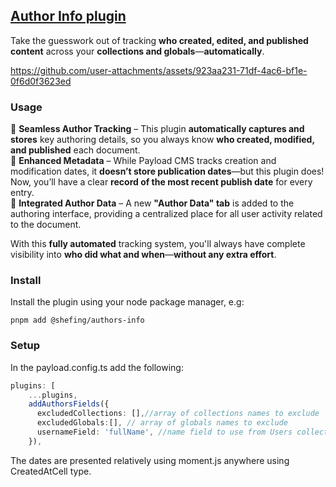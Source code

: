 ## [Author Info plugin](./src/index.ts)

Take the guesswork out of tracking **who created, edited, and published content** across your **collections and globals**—**automatically**.  

https://github.com/user-attachments/assets/923aa231-71df-4ac6-bf1e-0f6d0f3623ed

### Usage
🔹 **Seamless Author Tracking** – This plugin **automatically captures and stores** key authoring details, so you always know **who created, modified, and published** each document.  
🔹 **Enhanced Metadata** – While Payload CMS tracks creation and modification dates, it **doesn’t store publication dates**—but this plugin does! Now, you’ll have a clear **record of the most recent publish date** for every entry.  
🔹 **Integrated Author Data** – A new **"Author Data" tab** is added to the authoring interface, providing a centralized place for all user activity related to the document.  

With this **fully automated** tracking system, you'll always have complete visibility into **who did what and when**—**without any extra effort**. 

### Install

Install the plugin using your node package manager, e.g:

`pnpm add @shefing/authors-info`

### Setup

In the payload.config.ts add the following:

```typescript
plugins: [
    ...plugins,
    addAuthorsFields({
      excludedCollections: [],//array of collections names to exclude
      excludedGlobals:[], // array of globals names to exclude
      usernameField: 'fullName', //name field to use from Users collection, 'user' by default
    }),
```

The dates are presented relatively using moment.js anywhere using CreatedAtCell type.
